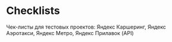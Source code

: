 # Checklists
Чек-листы для тестовых проектов: Яндекс Каршеринг, Яндекс Аэротакси, Яндекс Метро, Яндекс Прилавок (API)
